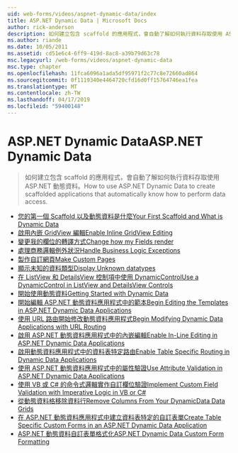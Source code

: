 ```yaml
---
uid: web-forms/videos/aspnet-dynamic-data/index
title: ASP.NET Dynamic Data | Microsoft Docs
author: rick-anderson
description: 如何建立包含 scaffold 的應用程式，會自動了解如何執行資料存取使用 ASP.NET 動態資料。
ms.author: riande
ms.date: 10/05/2011
ms.assetid: cd51e6c4-6ff9-419d-8ac8-a39b79d63c78
msc.legacyurl: /web-forms/videos/aspnet-dynamic-data
msc.type: chapter
ms.openlocfilehash: 11fca6096a1ada5df95971f2c77c8e72660ad864
ms.sourcegitcommit: 0f1119340e4464720cfd16d0ff15764746ea1fea
ms.translationtype: MT
ms.contentlocale: zh-TW
ms.lasthandoff: 04/17/2019
ms.locfileid: "59400148"
---
```

# <a name="aspnet-dynamic-data"></a><span data-ttu-id="78bde-103">ASP.NET Dynamic Data</span><span class="sxs-lookup"><span data-stu-id="78bde-103">ASP.NET Dynamic Data</span></span>

> <span data-ttu-id="78bde-104">如何建立包含 scaffold 的應用程式，會自動了解如何執行資料存取使用 ASP.NET 動態資料。</span><span class="sxs-lookup"><span data-stu-id="78bde-104">How to use ASP.NET Dynamic Data to create scaffolded applications that automatically know how to perform data access.</span></span>


- [<span data-ttu-id="78bde-105">您的第一個 Scaffold 以及動態資料是什麼</span><span class="sxs-lookup"><span data-stu-id="78bde-105">Your First Scaffold and What is Dynamic Data</span></span>](your-first-scaffold-and-what-is-dynamic-data.md)
- [<span data-ttu-id="78bde-106">啟用內嵌 GridView 編輯</span><span class="sxs-lookup"><span data-stu-id="78bde-106">Enable Inline GridView Editing</span></span>](how-do-i-enable-inline-gridview-editing.md)
- [<span data-ttu-id="78bde-107">變更我的欄位的轉譯方式</span><span class="sxs-lookup"><span data-stu-id="78bde-107">Change how my Fields render</span></span>](how-do-i-change-how-my-fields-render.md)
- [<span data-ttu-id="78bde-108">處理商務邏輯例外狀況</span><span class="sxs-lookup"><span data-stu-id="78bde-108">Handle Business Logic Exceptions</span></span>](how-do-i-handle-business-logic-exceptions.md)
- [<span data-ttu-id="78bde-109">製作自訂網頁</span><span class="sxs-lookup"><span data-stu-id="78bde-109">Make Custom Pages</span></span>](how-do-i-make-custom-pages.md)
- [<span data-ttu-id="78bde-110">顯示未知的資料類型</span><span class="sxs-lookup"><span data-stu-id="78bde-110">Display Unknown datatypes</span></span>](how-do-i-display-unknown-datatypes.md)
- [<span data-ttu-id="78bde-111">在 ListView 和 DetailsView 控制項中使用 DynamicControl</span><span class="sxs-lookup"><span data-stu-id="78bde-111">Use a DynamicControl in ListView and DetailsView Controls</span></span>](how-do-i-use-a-dynamiccontrol-in-listview-and-detailsview-controls.md)
- [<span data-ttu-id="78bde-112">開始使用動態資料</span><span class="sxs-lookup"><span data-stu-id="78bde-112">Getting Started with Dynamic Data</span></span>](getting-started-with-dynamic-data.md)
- [<span data-ttu-id="78bde-113">開始編輯 ASP.NET 動態資料應用程式中的範本</span><span class="sxs-lookup"><span data-stu-id="78bde-113">Begin Editing the Templates in ASP.NET Dynamic Data Applications</span></span>](begin-editing-the-templates-in-aspnet-dynamic-data-applications.md)
- [<span data-ttu-id="78bde-114">使用 URL 路由開始修改動態資料應用程式</span><span class="sxs-lookup"><span data-stu-id="78bde-114">Begin Modifying Dynamic Data Applications with URL Routing</span></span>](begin-modifying-dynamic-data-applications-with-url-routing.md)
- [<span data-ttu-id="78bde-115">啟用 ASP.NET 動態資料應用程式中的內嵌編輯</span><span class="sxs-lookup"><span data-stu-id="78bde-115">Enable In-Line Editing in ASP.NET Dynamic Data Applications</span></span>](enable-in-line-editing-in-aspnet-dynamic-data-applications.md)
- [<span data-ttu-id="78bde-116">啟用動態資料應用程式中的資料表特定路由</span><span class="sxs-lookup"><span data-stu-id="78bde-116">Enable Table Specific Routing in Dynamic Data Applications</span></span>](how-to-enable-table-specific-routing-in-dynamic-data-applications.md)
- [<span data-ttu-id="78bde-117">使用 ASP.NET 動態資料應用程式中的屬性驗證</span><span class="sxs-lookup"><span data-stu-id="78bde-117">Use Attribute Validation in ASP.NET Dynamic Data Applications</span></span>](how-to-use-attribute-validation-in-aspnet-dynamic-data-applications.md)
- [<span data-ttu-id="78bde-118">使用 VB 或 C# 的命令式邏輯實作自訂欄位驗證</span><span class="sxs-lookup"><span data-stu-id="78bde-118">Implement Custom Field Validation with Imperative Logic in VB or C#</span></span>](how-to-implement-custom-field-validation-with-imperative-logic-in-vb-or-c.md)
- [<span data-ttu-id="78bde-119">從動態資料格移除資料行</span><span class="sxs-lookup"><span data-stu-id="78bde-119">Remove Columns From Your DynamicData Data Grids</span></span>](how-to-remove-columns-from-your-dynamicdata-data-grids.md)
- [<span data-ttu-id="78bde-120">在 ASP.NET 動態資料應用程式中建立資料表特定的自訂表單</span><span class="sxs-lookup"><span data-stu-id="78bde-120">Create Table Specific Custom Forms in an ASP.NET Dynamic Data Application</span></span>](how-to-create-table-specific-custom-forms-in-an-aspnet-dynamic-data-application.md)
- [<span data-ttu-id="78bde-121">ASP.NET 動態資料自訂表單格式化</span><span class="sxs-lookup"><span data-stu-id="78bde-121">ASP.NET Dynamic Data Custom Form Formatting</span></span>](aspnet-dynamic-data-custom-form-formatting.md)
